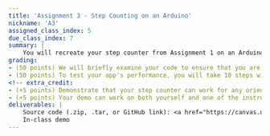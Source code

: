 ```yaml
---
title: 'Assignment 3 - Step Counting on an Arduino'
nickname: 'A3'
assigned_class_index: 5
due_class_index: 7
summary: |
    You will recreate your step counter from Assignment 1 on an Arduino. Your algorithm can be the exact same as it was before (assuming it worked well), or you can completely change the algorithm. Like before, you can assume that the Arduino is in a fixed position in your hand. The step count should be displayed in binary using the NeoPixel LEDs along the left side of the board. In other words, LED #0 should be the least significant bit, LED #1 the second least significant bit, etc.
grading:
- (50 points) We will briefly examine your code to ensure that you are using some form of signal processing to calculate a step count.
- (50 points) To test your app's performance, you will take 10 steps with the phone in your hand during class. You will get full credit if your step counter is within 1 (i.e., it estimates 9-11). -5 points for each extra or missing step.
<!-- extra_credit:
- (+5 points) Demonstrate that your step counter can work for any orientation (e.g., in hand face up, up against the ear). You can assume that the Arduino will stay in roughly the same orientation the whole time.
- (+5 points) Your demo can work on both yourself and one of the instructors. -->
deliverables: |
    Source code (.zip, .tar, or GitHub link): <a href="https://canvas.uw.edu/courses/1131076/assignments/4143520" target="_blank">link</a><br/>
    In-class demo
---
```

